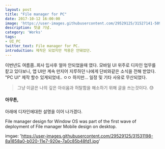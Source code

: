 ```yaml
---
layout: post
title: "File manager for PC"
date: 2017-10-12 16:00:00
image: 'https://user-images.githubusercontent.com/29529125/31527141-509de73a-b006-11e7-9758-9fa1c0d4f290.jpg'
description: 첫글 기념.
category: 'Works'
tags:
- UI_PC
twitter_text: File manager for PC.
introduction: 제작은 되었지만 적용은 안돼었던.
---
```


이번년도 여름쯤..회사 입사후 얼마 안되었을때 였다. 
모바일 UI 위주로 디자인 업무를 캍고 있다보니, 앱 UI만 계속 만지어 지루하던 나에게 단비와같은 소식을 전해 받았다.
"PC UI" 제작 할수 있게되었네.. ㅇㅇ 하지만... 일정 및 기타 사유로 무산되었다. 

> 그냥 이글은 나의 깊은 아쉬움과 허탈함을 해소하기 위해 글을 쓰는것이다. 😓

#### 아무튼,
아래에 디자인에대한 설명을 이어 나가겠다. 


File manager design for Window OS was part of the first wave of deployment of File manager Mobile design on desktop. 

imgae: 'https://user-images.githubusercontent.com/29529125/31531198-8a1858a0-b020-11e7-920e-7a0c85b48fd1.jpg'
